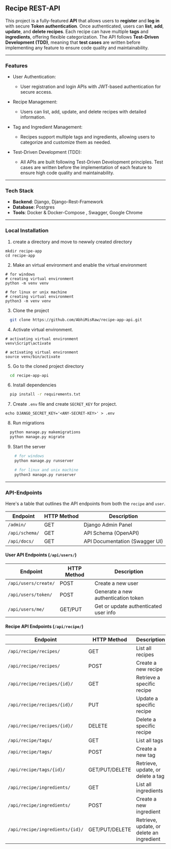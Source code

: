 ## Recipe REST-API

This project is a fully-featured **API** that allows users to **register** and **log in** with secure **Token authentication**. Once authenticated, users can **list**, **add**, **update**, and **delete recipes**. Each recipe can have multiple **tags** and **ingredients**, offering flexible categorization. The API follows **Test-Driven Development (TDD)**, meaning that **test cases** are written before implementing any feature to ensure code quality and maintainability.

---

### Features

- User Authentication:

  - User registration and login APIs with JWT-based authentication for secure access.

- Recipe Management:

  - Users can list, add, update, and delete recipes with detailed information.

- Tag and Ingredient Management:

  - Recipes support multiple tags and ingredients, allowing users to categorize and customize them as needed.

- Test-Driven Development (TDD):
  - All APIs are built following Test-Driven Development principles. Test cases are written before the implementation of each feature to ensure high code quality and maintainability.

---

### Tech Stack

- **Backend**: Django, Django-Rest-Framework
- **Database**: Postgres
- **Tools**: Docker & Docker-Compose , Swagger, Google Chrome

---

### Local Installation

1. create a directory and move to newwly created directory

```shell
mkdir recipe-app
cd recipe-app
```

2. Make an virtual environment and enable the virtual environment

```shell
# for windows
# creating virtual environment
python -m venv venv

# for linux or unix machine
# creating virtual environment
python3 -m venv venv
```

3. Clone the project

```bash
  git clone https://github.com/AbhiMisRaw/recipe-app-api.git
```

4. Activate virtual environment.

```shell
# activating virtual environment
venv\Script\activate

# activating virtual environment
source venv/bin/activate
```

5. Go to the cloned project directory

```bash
  cd recipe-app-api
```

6. Install dependencies

```bash
  pip install -r requirements.txt
```

7. Create `.env` file and create `SECRET_KEY` for project.

```shell
echo DJANGO_SECRET_KEY='<ANY-SECRET-KEY>' > .env
```

8. Run migrations

```bash
  python manage.py makemigrations
  python manage.py migrate
```

9. Start the server

```bash
    # for windows
    python manage.py runserver

    # for linux and unix machine
    python3 manage.py runserver
```

---

### API-Endpoints

Here's a table that outlines the API endpoints from both the `recipe` and `user`.



| **Endpoint**   | **HTTP Method** | **Description**                |
| -------------- | --------------- | ------------------------------ |
| `/admin/`      | GET             | Django Admin Panel             |
| `/api/schema/` | GET             | API Schema (OpenAPI)           |
| `/api/docs/`   | GET             | API Documentation (Swagger UI) |

#### User API Endpoints (`/api/users/`)

| **Endpoint**         | **HTTP Method** | **Description**                       |
| -------------------- | --------------- | ------------------------------------- |
| `/api/users/create/` | POST            | Create a new user                     |
| `/api/users/token/`  | POST            | Generate a new authentication token   |
| `/api/users/me/`     | GET/PUT         | Get or update authenticated user info |

#### Recipe API Endpoints (`/api/recipe/`)

| **Endpoint**                    | **HTTP Method** | **Description**                           |
| ------------------------------- | --------------- | ----------------------------------------- |
| `/api/recipe/recipes/`          | GET             | List all recipes                          |
| `/api/recipe/recipes/`          | POST            | Create a new recipe                       |
| `/api/recipe/recipes/{id}/`     | GET             | Retrieve a specific recipe                |
| `/api/recipe/recipes/{id}/`     | PUT             | Update a specific recipe                  |
| `/api/recipe/recipes/{id}/`     | DELETE          | Delete a specific recipe                  |
| `/api/recipe/tags/`             | GET             | List all tags                             |
| `/api/recipe/tags/`             | POST            | Create a new tag                          |
| `/api/recipe/tags/{id}/`        | GET/PUT/DELETE  | Retrieve, update, or delete a tag         |
| `/api/recipe/ingredients/`      | GET             | List all ingredients                      |
| `/api/recipe/ingredients/`      | POST            | Create a new ingredient                   |
| `/api/recipe/ingredients/{id}/` | GET/PUT/DELETE  | Retrieve, update, or delete an ingredient |
